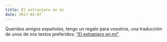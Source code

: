 ```yaml
---
title: El extranjero en mí
date: 2017-03-07
---
```


Queridos amigos españoles, tengo un regalo para vosotros, una traducción de unos de mis textos preferidos: ["El extranjero en mí"](https://pjcollins.org/extranjero-en-mi/)
